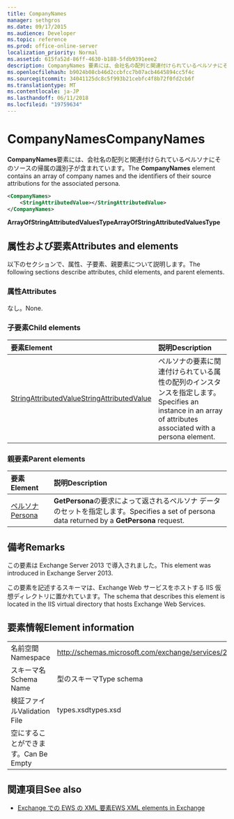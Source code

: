 ```yaml
---
title: CompanyNames
manager: sethgros
ms.date: 09/17/2015
ms.audience: Developer
ms.topic: reference
ms.prod: office-online-server
localization_priority: Normal
ms.assetid: 615fa52d-86ff-4630-b188-5fdb9391eee2
description: CompanyNames 要素には、会社名の配列と関連付けられているペルソナにそのソースの帰属の識別子が含まれています。
ms.openlocfilehash: b9024b08cb46d2ccbfcc7b07acb4645894cc5f4c
ms.sourcegitcommit: 34041125dc8c5f993b21cebfc4f8b72f0fd2cb6f
ms.translationtype: MT
ms.contentlocale: ja-JP
ms.lasthandoff: 06/11/2018
ms.locfileid: "19759634"
---
```

# <a name="companynames"></a><span data-ttu-id="7ef3b-103">CompanyNames</span><span class="sxs-lookup"><span data-stu-id="7ef3b-103">CompanyNames</span></span>

<span data-ttu-id="7ef3b-104">**CompanyNames**要素には、会社名の配列と関連付けられているペルソナにそのソースの帰属の識別子が含まれています。</span><span class="sxs-lookup"><span data-stu-id="7ef3b-104">The **CompanyNames** element contains an array of company names and the identifiers of their source attributions for the associated persona.</span></span> 
  
```XML
<CompanyNames>
    <StringAttributedValue></StringAttributedValue>
</CompanyNames>
```

 <span data-ttu-id="7ef3b-105">**ArrayOfStringAttributedValuesType**</span><span class="sxs-lookup"><span data-stu-id="7ef3b-105">**ArrayOfStringAttributedValuesType**</span></span>
## <a name="attributes-and-elements"></a><span data-ttu-id="7ef3b-106">属性および要素</span><span class="sxs-lookup"><span data-stu-id="7ef3b-106">Attributes and elements</span></span>

<span data-ttu-id="7ef3b-107">以下のセクションで、属性、子要素、親要素について説明します。</span><span class="sxs-lookup"><span data-stu-id="7ef3b-107">The following sections describe attributes, child elements, and parent elements.</span></span>
  
### <a name="attributes"></a><span data-ttu-id="7ef3b-108">属性</span><span class="sxs-lookup"><span data-stu-id="7ef3b-108">Attributes</span></span>

<span data-ttu-id="7ef3b-109">なし。</span><span class="sxs-lookup"><span data-stu-id="7ef3b-109">None.</span></span>
  
### <a name="child-elements"></a><span data-ttu-id="7ef3b-110">子要素</span><span class="sxs-lookup"><span data-stu-id="7ef3b-110">Child elements</span></span>

|<span data-ttu-id="7ef3b-111">**要素**</span><span class="sxs-lookup"><span data-stu-id="7ef3b-111">**Element**</span></span>|<span data-ttu-id="7ef3b-112">**説明**</span><span class="sxs-lookup"><span data-stu-id="7ef3b-112">**Description**</span></span>|
|:-----|:-----|
|[<span data-ttu-id="7ef3b-113">StringAttributedValue</span><span class="sxs-lookup"><span data-stu-id="7ef3b-113">StringAttributedValue</span></span>](stringattributedvalue.md) <br/> |<span data-ttu-id="7ef3b-114">ペルソナの要素に関連付けられている属性の配列のインスタンスを指定します。</span><span class="sxs-lookup"><span data-stu-id="7ef3b-114">Specifies an instance in an array of attributes associated with a persona element.</span></span>  <br/> |
   
### <a name="parent-elements"></a><span data-ttu-id="7ef3b-115">親要素</span><span class="sxs-lookup"><span data-stu-id="7ef3b-115">Parent elements</span></span>

|<span data-ttu-id="7ef3b-116">**要素**</span><span class="sxs-lookup"><span data-stu-id="7ef3b-116">**Element**</span></span>|<span data-ttu-id="7ef3b-117">**説明**</span><span class="sxs-lookup"><span data-stu-id="7ef3b-117">**Description**</span></span>|
|:-----|:-----|
|[<span data-ttu-id="7ef3b-118">ペルソナ</span><span class="sxs-lookup"><span data-stu-id="7ef3b-118">Persona</span></span>](persona.md) <br/> |<span data-ttu-id="7ef3b-119">**GetPersona**の要求によって返されるペルソナ データのセットを指定します。</span><span class="sxs-lookup"><span data-stu-id="7ef3b-119">Specifies a set of persona data returned by a **GetPersona** request.</span></span>  <br/> |
   
## <a name="remarks"></a><span data-ttu-id="7ef3b-120">備考</span><span class="sxs-lookup"><span data-stu-id="7ef3b-120">Remarks</span></span>

<span data-ttu-id="7ef3b-121">この要素は Exchange Server 2013 で導入されました。</span><span class="sxs-lookup"><span data-stu-id="7ef3b-121">This element was introduced in Exchange Server 2013.</span></span>
  
<span data-ttu-id="7ef3b-122">この要素を記述するスキーマは、Exchange Web サービスをホストする IIS 仮想ディレクトリに置かれています。</span><span class="sxs-lookup"><span data-stu-id="7ef3b-122">The schema that describes this element is located in the IIS virtual directory that hosts Exchange Web Services.</span></span>
  
## <a name="element-information"></a><span data-ttu-id="7ef3b-123">要素情報</span><span class="sxs-lookup"><span data-stu-id="7ef3b-123">Element information</span></span>

|||
|:-----|:-----|
|<span data-ttu-id="7ef3b-124">名前空間</span><span class="sxs-lookup"><span data-stu-id="7ef3b-124">Namespace</span></span>  <br/> |http://schemas.microsoft.com/exchange/services/2006/types  <br/> |
|<span data-ttu-id="7ef3b-125">スキーマ名</span><span class="sxs-lookup"><span data-stu-id="7ef3b-125">Schema Name</span></span>  <br/> |<span data-ttu-id="7ef3b-126">型のスキーマ</span><span class="sxs-lookup"><span data-stu-id="7ef3b-126">Type schema</span></span>  <br/> |
|<span data-ttu-id="7ef3b-127">検証ファイル</span><span class="sxs-lookup"><span data-stu-id="7ef3b-127">Validation File</span></span>  <br/> |<span data-ttu-id="7ef3b-128">types.xsd</span><span class="sxs-lookup"><span data-stu-id="7ef3b-128">types.xsd</span></span>  <br/> |
|<span data-ttu-id="7ef3b-129">空にすることができます。</span><span class="sxs-lookup"><span data-stu-id="7ef3b-129">Can Be Empty</span></span>  <br/> ||
   
## <a name="see-also"></a><span data-ttu-id="7ef3b-130">関連項目</span><span class="sxs-lookup"><span data-stu-id="7ef3b-130">See also</span></span>



- [<span data-ttu-id="7ef3b-131">Exchange での EWS の XML 要素</span><span class="sxs-lookup"><span data-stu-id="7ef3b-131">EWS XML elements in Exchange</span></span>](ews-xml-elements-in-exchange.md)

